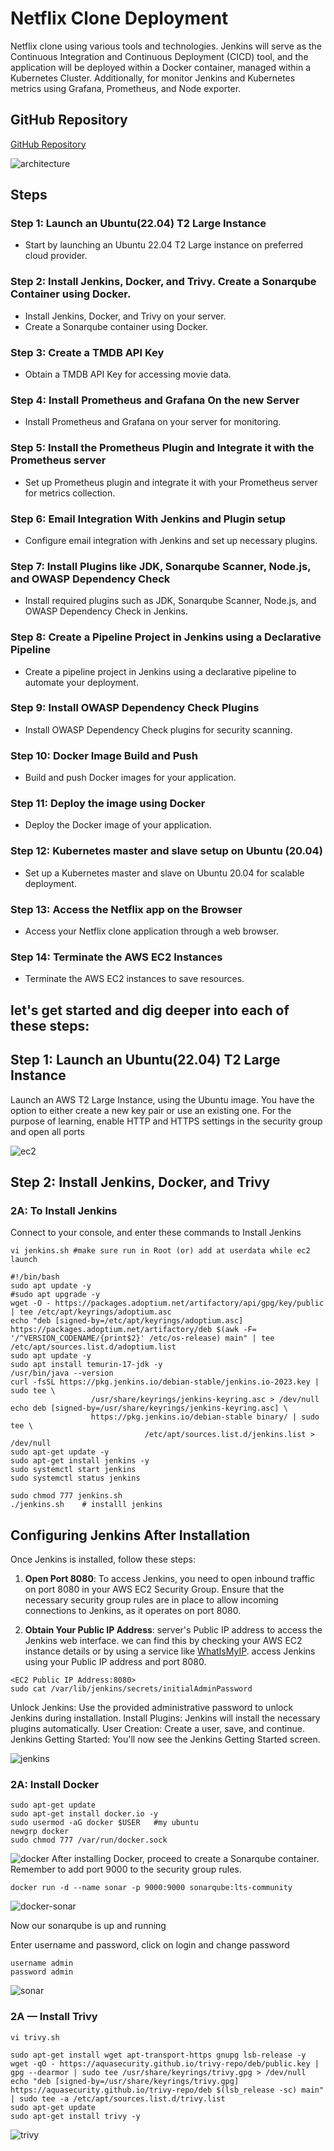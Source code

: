 # Netflix Clone Deployment
Netflix clone using various tools and technologies. Jenkins will serve as the Continuous Integration and Continuous Deployment (CICD) tool, and the application will be deployed within a Docker container, managed within a Kubernetes Cluster. Additionally, for monitor Jenkins and Kubernetes metrics using Grafana, Prometheus, and Node exporter.

## GitHub Repository

[GitHub Repository](https://github.com/sirishacyd/netflix-clone)


![architecture ](screenshots/)

## Steps

### Step 1: Launch an Ubuntu(22.04) T2 Large Instance

- Start by launching an Ubuntu 22.04 T2 Large instance on preferred cloud provider.

### Step 2: Install Jenkins, Docker, and Trivy. Create a Sonarqube Container using Docker.

- Install Jenkins, Docker, and Trivy on your server.
- Create a Sonarqube container using Docker.

### Step 3: Create a TMDB API Key

- Obtain a TMDB API Key for accessing movie data.

### Step 4: Install Prometheus and Grafana On the new Server

- Install Prometheus and Grafana on your server for monitoring.

### Step 5: Install the Prometheus Plugin and Integrate it with the Prometheus server

- Set up Prometheus plugin and integrate it with your Prometheus server for metrics collection.

### Step 6: Email Integration With Jenkins and Plugin setup

- Configure email integration with Jenkins and set up necessary plugins.

### Step 7: Install Plugins like JDK, Sonarqube Scanner, Node.js, and OWASP Dependency Check

- Install required plugins such as JDK, Sonarqube Scanner, Node.js, and OWASP Dependency Check in Jenkins.

### Step 8: Create a Pipeline Project in Jenkins using a Declarative Pipeline

- Create a pipeline project in Jenkins using a declarative pipeline to automate your deployment.

### Step 9: Install OWASP Dependency Check Plugins

- Install OWASP Dependency Check plugins for security scanning.

### Step 10: Docker Image Build and Push

- Build and push Docker images for your application.

### Step 11: Deploy the image using Docker

- Deploy the Docker image of your application.

### Step 12: Kubernetes master and slave setup on Ubuntu (20.04)

- Set up a Kubernetes master and slave on Ubuntu 20.04 for scalable deployment.

### Step 13: Access the Netflix app on the Browser

- Access your Netflix clone application through a web browser.

### Step 14: Terminate the AWS EC2 Instances

- Terminate the AWS EC2 instances to save resources.


## let's get started and dig deeper into each of these steps:

## Step 1: Launch an Ubuntu(22.04) T2 Large Instance

Launch an AWS T2 Large Instance, using the Ubuntu image. You have the option to either create a new key pair or use an existing one. For the purpose of learning, enable HTTP and HTTPS settings in the security group and open all ports

![ec2](screenshots/netflix-ec2.png)

## Step 2: Install Jenkins, Docker, and Trivy

### 2A: To Install Jenkins

Connect to your console, and enter these commands to Install Jenkins

```
vi jenkins.sh #make sure run in Root (or) add at userdata while ec2 launch
```

```
#!/bin/bash
sudo apt update -y
#sudo apt upgrade -y
wget -O - https://packages.adoptium.net/artifactory/api/gpg/key/public | tee /etc/apt/keyrings/adoptium.asc
echo "deb [signed-by=/etc/apt/keyrings/adoptium.asc] https://packages.adoptium.net/artifactory/deb $(awk -F= '/^VERSION_CODENAME/{print$2}' /etc/os-release) main" | tee /etc/apt/sources.list.d/adoptium.list
sudo apt update -y
sudo apt install temurin-17-jdk -y
/usr/bin/java --version
curl -fsSL https://pkg.jenkins.io/debian-stable/jenkins.io-2023.key | sudo tee \
                  /usr/share/keyrings/jenkins-keyring.asc > /dev/null
echo deb [signed-by=/usr/share/keyrings/jenkins-keyring.asc] \
                  https://pkg.jenkins.io/debian-stable binary/ | sudo tee \
                              /etc/apt/sources.list.d/jenkins.list > /dev/null
sudo apt-get update -y
sudo apt-get install jenkins -y
sudo systemctl start jenkins
sudo systemctl status jenkins
```

```
sudo chmod 777 jenkins.sh
./jenkins.sh    # installl jenkins
```

## Configuring Jenkins After Installation

Once Jenkins is installed, follow these steps:

1. **Open Port 8080**: To access Jenkins, you need to open inbound traffic on port 8080 in your AWS EC2 Security Group. Ensure that the necessary security group rules are in place to allow incoming connections to Jenkins, as it operates on port 8080.

2. **Obtain Your Public IP Address**: server's Public IP address to access the Jenkins web interface. we can find this by checking your AWS EC2 instance details or by using a service like [WhatIsMyIP](https://www.whatismyip.com/).
access Jenkins using your Public IP address and port 8080.

```
<EC2 Public IP Address:8080>
sudo cat /var/lib/jenkins/secrets/initialAdminPassword
```

Unlock Jenkins: Use the provided administrative password to unlock Jenkins during installation.
Install Plugins: Jenkins will install the necessary plugins automatically.
User Creation: Create a user, save, and continue.
Jenkins Getting Started: You'll now see the Jenkins Getting Started screen.

![jenkins](screenshots/jenkins-plugin.png)

### 2A: Install Docker

```
sudo apt-get update
sudo apt-get install docker.io -y
sudo usermod -aG docker $USER   #my ubuntu
newgrp docker
sudo chmod 777 /var/run/docker.sock
```
![docker](screenshots/docker-install.png)
After installing Docker, proceed to create a Sonarqube container. Remember to add port 9000 to the security group rules.

```
docker run -d --name sonar -p 9000:9000 sonarqube:lts-community
```
![docker-sonar](screenshots/docker-sonarimage.png)

Now our sonarqube is up and running

Enter username and password, click on login and change password
```
username admin
password admin

````
![sonar](screenshots/sonarpage.png)

### 2A — Install Trivy

```
vi trivy.sh
```
```
sudo apt-get install wget apt-transport-https gnupg lsb-release -y
wget -qO - https://aquasecurity.github.io/trivy-repo/deb/public.key | gpg --dearmor | sudo tee /usr/share/keyrings/trivy.gpg > /dev/null
echo "deb [signed-by=/usr/share/keyrings/trivy.gpg] https://aquasecurity.github.io/trivy-repo/deb $(lsb_release -sc) main" | sudo tee -a /etc/apt/sources.list.d/trivy.list
sudo apt-get update
sudo apt-get install trivy -y
```
![trivy](screenshots/trivy-install.png)
